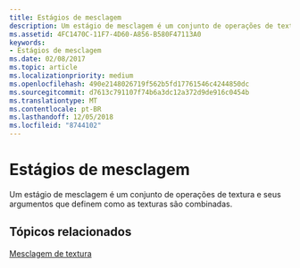 ```yaml
---
title: Estágios de mesclagem
description: Um estágio de mesclagem é um conjunto de operações de textura e seus argumentos que definem como as texturas são combinadas.
ms.assetid: 4FC1470C-11F7-4D60-A856-B580F47113A0
keywords:
- Estágios de mesclagem
ms.date: 02/08/2017
ms.topic: article
ms.localizationpriority: medium
ms.openlocfilehash: 490e2148026719f562b5fd17761546c4244850dc
ms.sourcegitcommit: d7613c791107f74b6a3dc12a372d9de916c0454b
ms.translationtype: MT
ms.contentlocale: pt-BR
ms.lasthandoff: 12/05/2018
ms.locfileid: "8744102"
---
```

# <a name="blending-stages"></a>Estágios de mesclagem


Um estágio de mesclagem é um conjunto de operações de textura e seus argumentos que definem como as texturas são combinadas.

## <a name="span-idrelated-topicsspanrelated-topics"></a><span id="related-topics"></span>Tópicos relacionados


[Mesclagem de textura](texture-blending.md)

 

 




